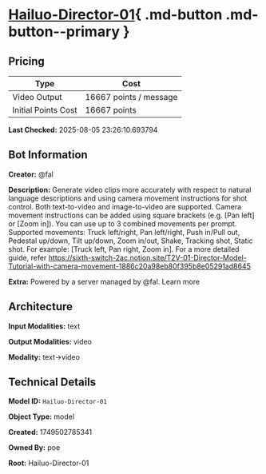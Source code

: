 # [Hailuo-Director-01](https://poe.com/Hailuo-Director-01){ .md-button .md-button--primary }

## Pricing

| Type | Cost |
|------|------|
| Video Output | 16667 points / message |
| Initial Points Cost | 16667 points |

**Last Checked:** 2025-08-05 23:26:10.693794


## Bot Information

**Creator:** @fal

**Description:** Generate video clips more accurately with respect to natural language descriptions and using camera movement instructions for shot control. Both text-to-video and image-to-video are supported. Camera movement instructions can be added using square brackets (e.g. [Pan left] or [Zoom in]). You can use up to 3 combined movements per prompt. Supported movements: Truck left/right, Pan left/right, Push in/Pull out, Pedestal up/down, Tilt up/down, Zoom in/out, Shake, Tracking shot, Static shot. For example: [Truck left, Pan right, Zoom in]. For a more detailed guide, refer https://sixth-switch-2ac.notion.site/T2V-01-Director-Model-Tutorial-with-camera-movement-1886c20a98eb80f395b8e05291ad8645

**Extra:** Powered by a server managed by @fal. Learn more


## Architecture

**Input Modalities:** text

**Output Modalities:** video

**Modality:** text->video


## Technical Details

**Model ID:** `Hailuo-Director-01`

**Object Type:** model

**Created:** 1749502785341

**Owned By:** poe

**Root:** Hailuo-Director-01
